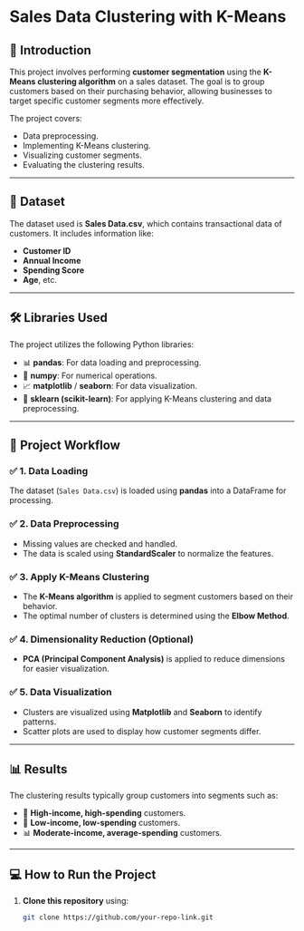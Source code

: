 # Sales Data Clustering with K-Means

## 📜 Introduction
This project involves performing **customer segmentation** using the **K-Means clustering algorithm** on a sales dataset. The goal is to group customers based on their purchasing behavior, allowing businesses to target specific customer segments more effectively.

The project covers:
- Data preprocessing.
- Implementing K-Means clustering.
- Visualizing customer segments.
- Evaluating the clustering results.

---

## 💾 Dataset
The dataset used is **Sales Data.csv**, which contains transactional data of customers. It includes information like:
- **Customer ID**
- **Annual Income**
- **Spending Score**
- **Age**, etc.

---

## 🛠 Libraries Used
The project utilizes the following Python libraries:  

- 📊 **pandas**: For data loading and preprocessing.  
- 🧮 **numpy**: For numerical operations.  
- 📈 **matplotlib** / **seaborn**: For data visualization.  
- 🤖 **sklearn (scikit-learn)**: For applying K-Means clustering and data preprocessing.  

---

## 🚀 Project Workflow

### ✅ 1. Data Loading
The dataset (`Sales Data.csv`) is loaded using **pandas** into a DataFrame for processing.  

### ✅ 2. Data Preprocessing
- Missing values are checked and handled.
- The data is scaled using **StandardScaler** to normalize the features.

### ✅ 3. Apply K-Means Clustering
- The **K-Means algorithm** is applied to segment customers based on their behavior.  
- The optimal number of clusters is determined using the **Elbow Method**.

### ✅ 4. Dimensionality Reduction (Optional)
- **PCA (Principal Component Analysis)** is applied to reduce dimensions for easier visualization.  

### ✅ 5. Data Visualization
- Clusters are visualized using **Matplotlib** and **Seaborn** to identify patterns.  
- Scatter plots are used to display how customer segments differ.

---

## 📊 Results
The clustering results typically group customers into segments such as:  
- 💎 **High-income, high-spending** customers.  
- 💸 **Low-income, low-spending** customers.  
- 📊 **Moderate-income, average-spending** customers.  

---

## 💻 How to Run the Project
1. **Clone this repository** using:  
   ```bash
   git clone https://github.com/your-repo-link.git
